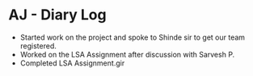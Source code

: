 # AJ - Diary Log

* Started work on the project and spoke to Shinde sir to get our team registered.
* Worked on the LSA Assignment after discussion with Sarvesh P.
* Completed LSA Assignment.gir